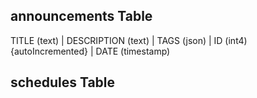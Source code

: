 ## announcements Table

TITLE (text) | DESCRIPTION (text) | TAGS (json) | ID (int4) {autoIncremented} | DATE (timestamp)

## schedules Table

####
